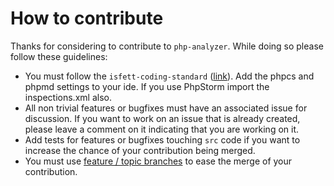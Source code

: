 # How to contribute

Thanks for considering to contribute to `php-analyzer`. While doing so please follow these guidelines:
 
 - You must follow the `isfett-coding-standard` ([link](https://www.github.com/isfett/coding-standard)). Add the phpcs and phpmd settings to your ide. If you use PhpStorm import the inspections.xml also.
 - All non trivial features or bugfixes must have an associated issue for discussion. If you want to work on an issue that is already created, please leave a comment on it indicating that you are working on it.
 - Add tests for features or bugfixes touching `src` code if you want to increase the chance of your contribution being merged.
 - You must use [feature / topic branches](https://git-scm.com/book/en/v2/Git-Branching-Branching-Workflows) to ease the merge of your contribution.